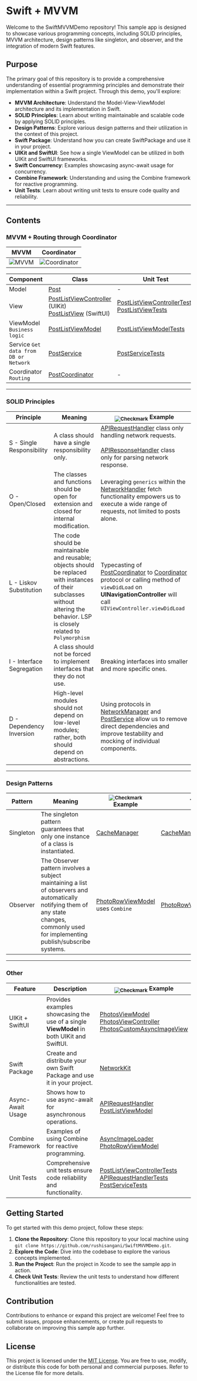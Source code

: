# Swift + MVVM

Welcome to the SwiftMVVMDemo repository! This sample app is designed to showcase various programming concepts, including SOLID principles, MVVM architecture, design patterns like singleton, and observer, and the integration of modern Swift features.

## Purpose

The primary goal of this repository is to provide a comprehensive understanding of essential programming principles and demonstrate their implementation within a Swift project. Through this demo, you'll explore:

- **MVVM Architecture**: Understand the Model-View-ViewModel architecture and its implementation in Swift.
- **SOLID Principles**: Learn about writing maintainable and scalable code by applying SOLID principles.
- **Design Patterns**: Explore various design patterns and their utilization in the context of this project.
- **Swift Package**: Understand how you can create SwiftPackage and use it in your project.
- **UIKit and SwiftUI**: See how a single ViewModel can be utilized in both UIKit and SwiftUI frameworks.
- **Swift Concurrency**: Examples showcasing async-await usage for concurrency.
- **Combine Framework**: Understanding and using the Combine framework for reactive programming.
- **Unit Tests**: Learn about writing unit tests to ensure code quality and reliability.

---

## Contents

### MVVM + Routing through Coordinator

| MVVM  |                    Coordinator       |
|-------------|--------------------------------------------------------------------------------------------|
| ![MVVM](https://miro.medium.com/v2/resize:fit:1400/1*SWQ5UQ1XU8wSykwXnWpiNg.png)       | ![Coordinator](https://www.tpisoftware.com/tpu/File/onlineResource/articles/1110/titlePageImg.png)                                                  

| Component   | Class                                                                                      | Unit Test                                                              |
|-------------|--------------------------------------------------------------------------------------------|------------------------------------------------------------------------|
| Model       | [Post](./SwiftMVVMDemo/Models/Post.swift)                                                 | -                                                                        |
| View        | [PostListViewController](./SwiftMVVMDemo/Views/PostList/UIKit/PostListViewController.swift) (UIKit) <br> [PostListView](./SwiftMVVMDemo/Views/PostList/SwiftUI/PostListView.swift) (SwiftUI) | [PostListViewControllerTests](./SwiftMVVMDemoTests/PostTests/PostListViewControllerTests.swift) <br> [PostListViewTests](./SwiftMVVMDemoTests/PostTests/PostListViewTests.swift) |
| ViewModel `Business logic`  | [PostListViewModel](./SwiftMVVMDemo/Views/PostList/PostListViewModel.swift)       | [PostListViewModelTests](./SwiftMVVMDemoTests/PostTests/PostListViewModelTests.swift)                                                       |
| Service `Get data from DB or Network`   | [PostService](./SwiftMVVMDemo/Services/PostService.swift) | [PostServiceTests](./SwiftMVVMDemoTests/PostTests/PostServiceTests.swift)                                                       |
| Coordinator `Routing` | [PostCoordinator](./SwiftMVVMDemo/Views/PostList/UIKit/PostCoordinator.swift) | -                                                                        |

---

### SOLID Principles

| Principle                         | Meaning                                              | <sub>![Checkmark](https://img.shields.io/badge/-&#x2714;-green)</sub> Example                                               |
|-----------------------------------|------------------------------------------------------|-------------------------------------------------------------|
| S - Single Responsibility         | A class should have a single responsibility only.   | [APIRequestHandler](https://github.com/rushisangani/NetworkKit/blob/main/Sources/NetworkKit/APIRequestHandler.swift) class only handling network requests. <br><br> [APIResponseHandler](https://github.com/rushisangani/NetworkKit/blob/main/Sources/NetworkKit/APIResponseHandler.swift) class only for parsing network response.           |
| O - Open/Closed                   | The classes and functions should be open for extension and closed for internal modification. | Leveraging `generics` within the [NetworkHandler](https://github.com/rushisangani/NetworkKit/blob/main/Sources/NetworkKit/NetworkManager.swift) fetch functionality empowers us to execute a wide range of requests, not limited to posts alone. |
| L - Liskov Substitution           | The code should be maintainable and reusable; objects should be replaced with instances of their subclasses without altering the behavior.  LSP is closely related to `Polymorphism`  | Typecasting of [PostCoordinator](./SwiftMVVMDemo/Views/PostList/UIKit/PostCoordinator.swift) to [Coordinator](./SwiftMVVMDemo/Coordinator/AppCoordinator.swift) protocol or calling method of `viewDidLoad` on **UINavigationController** will call `UIViewController.viewDidLoad` |
| I - Interface Segregation         | A class should not be forced to implement interfaces that they do not use. | Breaking interfaces into smaller and more specific ones. |
| D - Dependency Inversion          | High-level modules should not depend on low-level modules; rather, both should depend on abstractions. | Using protocols in [NetworkManager](https://github.com/rushisangani/NetworkKit/blob/main/Sources/NetworkKit/NetworkManager.swift) and [PostService](./SwiftMVVMDemo/Services/PhotoService.swift) allow us to remove direct dependencies and improve testability and mocking of individual components. |


---

### Design Patterns

| Pattern    | Meaning    | <sub>![Checkmark](https://img.shields.io/badge/-&#x2714;-green)</sub> Example | Tests |
|------------|------------|--------------------|-------|
| Singleton  | The singleton pattern guarantees that only one instance of a class is instantiated. | [CacheManager](./SwiftMVVMDemo/Helpers/Image%20Downloading/CacheManager.swift) | [CacheManagerTests](./SwiftMVVMDemoTests/ImageDownloadingTests/CacheManagerTests.swift) |
| Observer   | The Observer pattern involves a subject maintaining a list of observers and automatically notifying them of any state changes, commonly used for implementing publish/subscribe systems. | [PhotoRowViewModel](./SwiftMVVMDemo/Views/Photos/PhotoRowViewModel.swift) uses `Combine` | [PhotoRowViewModelTests](./SwiftMVVMDemoTests/PhotosTests/PhotoRowViewModelTests.swift) |


---

### Other

| Feature                      | Description                                                                         | <sub>![Checkmark](https://img.shields.io/badge/-&#x2714;-green)</sub> Example                                                 |
|------------------------------|-------------------------------------------------------------------------------------|---------------------------------------------------------|
| UIKit + SwiftUI              | Provides examples showcasing the use of a single **ViewModel** in both UIKit and SwiftUI. | [PhotosViewModel](./SwiftMVVMDemo/Views/Photos/PhotosViewModel.swift) <br> [PhotosViewController](./SwiftMVVMDemo/Views/Photos/UIKit/PhotosViewController.swift) <br> [PhotosCustomAsyncImageView](./SwiftMVVMDemo/Views/Photos/SwiftUI/PhotosCustomAsyncImageView.swift)                  |
| Swift Package      | Create and distribute your own Swift Package and use it in your project.  | [NetworkKit](https://github.com/rushisangani/NetworkKit) |
| Async-Await Usage            | Shows how to use async-await for asynchronous operations.                             | [APIRequestHandler](https://github.com/rushisangani/NetworkKit/blob/main/Sources/NetworkKit/APIRequestHandler.swift) <br> [PostListViewModel](./SwiftMVVMDemo/Views/PostList/PostListViewModel.swift)                                |
| Combine Framework | Examples of using Combine for reactive programming.                         | [AsyncImageLoader](./SwiftMVVMDemo/Helpers/Image%20Downloading/AsyncImageLoader.swift)  <br> [PhotoRowViewModel](./SwiftMVVMDemo/Views/Photos/PhotoRowViewModel.swift)                       |
| Unit Tests                   | Comprehensive unit tests ensure code reliability and functionality.                  | [PostListViewControllerTests](./SwiftMVVMDemoTests/PostTests/PostListViewControllerTests.swift) <br> [APIRequestHandlerTests](https://github.com/rushisangani/NetworkKit/blob/main/Tests/NetworkKitTests/APIRequestHandlerTests.swift)  <br>  [PostServiceTests](./SwiftMVVMDemoTests/PostTests/PostServiceTests.swift)                                |


## Getting Started

To get started with this demo project, follow these steps:

1. **Clone the Repository**: Clone this repository to your local machine using `git clone https://github.com/rushisangani/SwiftMVVMDemo.git`.
2. **Explore the Code**: Dive into the codebase to explore the various concepts implemented.
3. **Run the Project**: Run the project in Xcode to see the sample app in action.
4. **Check Unit Tests**: Review the unit tests to understand how different functionalities are tested.

## Contribution

Contributions to enhance or expand this project are welcome! Feel free to submit issues, propose enhancements, or create pull requests to collaborate on improving this sample app further.

## License

This project is licensed under the [MIT License](LICENSE). You are free to use, modify, or distribute this code for both personal and commercial purposes. Refer to the License file for more details.
